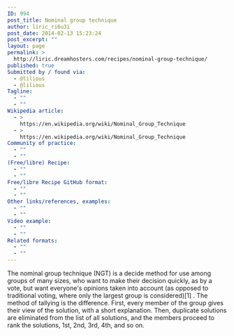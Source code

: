 ```yaml
---
ID: 994
post_title: Nominal group technique
author: liric_ri6u3i
post_date: 2014-02-13 15:23:24
post_excerpt: ""
layout: page
permalink: >
  http://liric.dreamhosters.com/recipes/nominal-group-technique/
published: true
Submitted by / found via:
  - @lilious
  - @lilious
Tagline:
  - ""
  - ""
Wikipedia article:
  - >
    https://en.wikipedia.org/wiki/Nominal_Group_Technique
  - >
    https://en.wikipedia.org/wiki/Nominal_Group_Technique
Community of practice:
  - ""
  - ""
(Free/libre) Recipe:
  - ""
  - ""
Free/libre Recipe GitHub format:
  - ""
  - ""
Other links/references, examples:
  - ""
  - ""
Video example:
  - ""
  - ""
Related formats:
  - ""
  - ""
---
```

The nominal group technique (NGT) is a decide method for use among groups of many sizes, who want to make their decision quickly, as by a vote, but want everyone's opinions taken into account (as opposed to traditional voting, where only the largest group is considered)[1] . The method of tallying is the difference. First, every member of the group gives their view of the solution, with a short explanation. Then, duplicate solutions are eliminated from the list of all solutions, and the members proceed to rank the solutions, 1st, 2nd, 3rd, 4th, and so on.